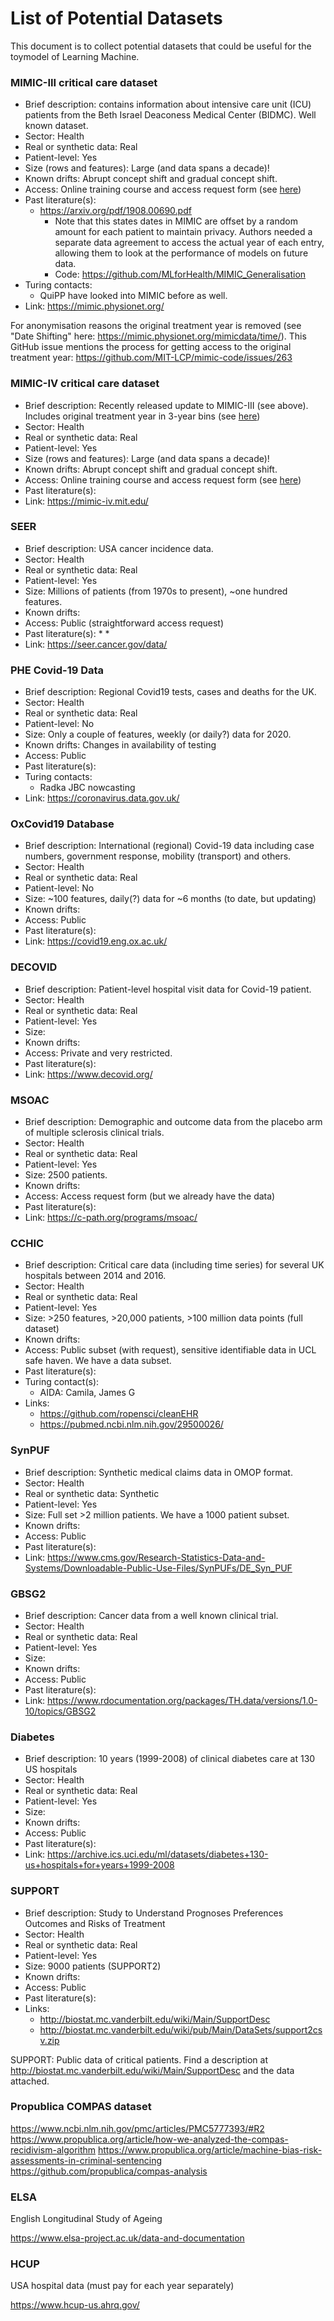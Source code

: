 # List of Potential Datasets

This document is to collect potential datasets that could be useful for the toymodel of Learning Machine.


### MIMIC-III critical care dataset
* Brief description: contains information about intensive care unit (ICU) patients from the Beth Israel Deaconess Medical
    Center (BIDMC). Well known dataset.
* Sector: Health
* Real or synthetic data: Real
* Patient-level: Yes
* Size (rows and features): Large (and data spans a decade)!
* Known drifts: Abrupt concept shift and gradual concept shift.
* Access: Online training course and access request form (see [here](https://mimic.physionet.org/gettingstarted/access/))
* Past literature(s):
  * https://arxiv.org/pdf/1908.00690.pdf
    * Note that this states dates in MIMIC are offset by a random amount for each patient to maintain privacy. Authors needed a separate data agreement to access the actual year of each entry, allowing them to look at the performance of models on future data.
    * Code: https://github.com/MLforHealth/MIMIC_Generalisation
* Turing contacts:
  * QuiPP have looked into MIMIC before as well.
* Link: https://mimic.physionet.org/

For anonymisation reasons the original treatment year is removed (see "Date Shifting" here: https://mimic.physionet.org/mimicdata/time/). This GitHub issue mentions the process for getting access to the original treatment year: https://github.com/MIT-LCP/mimic-code/issues/263

### MIMIC-IV critical care dataset
* Brief description: Recently released update to MIMIC-III (see above). Includes original treatment year in 3-year bins (see [here](https://mimic-iv.mit.edu/docs/datasets/core/patients/))
* Sector: Health
* Real or synthetic data: Real
* Patient-level: Yes
* Size (rows and features): Large (and data spans a decade)!
* Known drifts: Abrupt concept shift and gradual concept shift.
* Access: Online training course and access request form (see [here](https://mimic-iv.mit.edu/docs/access/))
* Past literature(s):
* Link: https://mimic-iv.mit.edu/


### SEER

* Brief description: USA cancer incidence data.
* Sector: Health
* Real or synthetic data: Real
* Patient-level: Yes
* Size: Millions of patients (from 1970s to present), ~one hundred features.
* Known drifts:
* Access: Public (straightforward access request)
* Past literature(s):
  * 
  * 
* Link: https://seer.cancer.gov/data/


### PHE Covid-19 Data
* Brief description: Regional Covid19 tests, cases and deaths for the UK.
* Sector: Health
* Real or synthetic data: Real
* Patient-level: No
* Size: Only a couple of features, weekly (or daily?) data for 2020.
* Known drifts: Changes in availability of testing
* Access: Public
* Past literature(s):
* Turing contacts:
  * Radka JBC nowcasting
* Link: https://coronavirus.data.gov.uk/


### OxCovid19 Database
* Brief description: International (regional) Covid-19 data including case numbers, government response, mobility (transport) and others.
* Sector: Health
* Real or synthetic data: Real
* Patient-level: No
* Size: ~100 features, daily(?) data for ~6 months (to date, but updating)
* Known drifts:
* Access: Public
* Past literature(s):
* Link: https://covid19.eng.ox.ac.uk/


### DECOVID
* Brief description: Patient-level hospital visit data for Covid-19 patient.
* Sector: Health
* Real or synthetic data: Real
* Patient-level: Yes
* Size: 
* Known drifts:
* Access: Private and very restricted.
* Past literature(s):
* Link: https://www.decovid.org/
  

### MSOAC

* Brief description: Demographic and outcome data from the placebo arm of multiple sclerosis clinical trials.
* Sector: Health
* Real or synthetic data: Real
* Patient-level: Yes
* Size: 2500 patients.
* Known drifts:
* Access: Access request form (but we already have the data)
* Past literature(s):
* Link: https://c-path.org/programs/msoac/


### CCHIC

* Brief description: Critical care data (including time series) for several UK hospitals between 2014 and 2016.
* Sector: Health
* Real or synthetic data: Real
* Patient-level: Yes
* Size: >250 features, >20,000 patients, >100 million data points (full dataset)
* Known drifts:
* Access: Public subset (with request), sensitive identifiable data in UCL safe haven. We have a data subset.
* Past literature(s):
* Turing contact(s):
  - AIDA: Camila, James G
* Links:
  - https://github.com/ropensci/cleanEHR
  - https://pubmed.ncbi.nlm.nih.gov/29500026/

### SynPUF

* Brief description: Synthetic medical claims data in OMOP format.
* Sector: Health
* Real or synthetic data: Synthetic
* Patient-level: Yes
* Size: Full set >2 million patients. We have a 1000 patient subset.
* Known drifts:
* Access: Public
* Past literature(s):
* Link: https://www.cms.gov/Research-Statistics-Data-and-Systems/Downloadable-Public-Use-Files/SynPUFs/DE_Syn_PUF

### GBSG2

* Brief description: Cancer data from a well known clinical trial.
* Sector: Health
* Real or synthetic data: Real
* Patient-level: Yes
* Size: 
* Known drifts:
* Access: Public
* Past literature(s):
* Link: https://www.rdocumentation.org/packages/TH.data/versions/1.0-10/topics/GBSG2


### Diabetes

* Brief description: 10 years (1999-2008) of clinical diabetes care at 130 US hospitals
* Sector: Health
* Real or synthetic data: Real
* Patient-level: Yes
* Size: 
* Known drifts:
* Access: Public
* Past literature(s):
* Link: https://archive.ics.uci.edu/ml/datasets/diabetes+130-us+hospitals+for+years+1999-2008

### SUPPORT

* Brief description: Study to Understand Prognoses Preferences Outcomes and Risks of Treatment
* Sector: Health
* Real or synthetic data: Real
* Patient-level: Yes
* Size: 9000 patients (SUPPORT2)
* Known drifts:
* Access: Public
* Past literature(s):
* Links:
  - http://biostat.mc.vanderbilt.edu/wiki/Main/SupportDesc
  - http://biostat.mc.vanderbilt.edu/wiki/pub/Main/DataSets/support2csv.zip

SUPPORT: Public data of critical patients. Find a description at http://biostat.mc.vanderbilt.edu/wiki/Main/SupportDesc and the data attached.

### Propublica COMPAS dataset

https://www.ncbi.nlm.nih.gov/pmc/articles/PMC5777393/#R2
https://www.propublica.org/article/how-we-analyzed-the-compas-recidivism-algorithm
https://www.propublica.org/article/machine-bias-risk-assessments-in-criminal-sentencing
https://github.com/propublica/compas-analysis



### ELSA

English Longitudinal Study of Ageing

https://www.elsa-project.ac.uk/data-and-documentation


### HCUP

USA hospital data (must pay for each year separately)

https://www.hcup-us.ahrq.gov/

